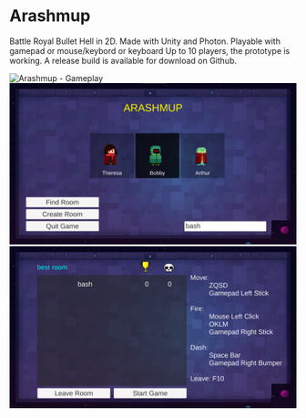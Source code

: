 # Arashmup

Battle Royal Bullet Hell in 2D. Made with Unity and Photon.
Playable with gamepad or mouse/keybord or keyboard
Up to 10 players, the prototype is working. A release build is available for download on Github.

![](Screenshots/arashmup_gameplay.gif "Arashmup - Gameplay")
![](Screenshots/arashmup_menu.png "Arashmup - Menu")
![](Screenshots/arashmup_room.png "Arashmup - Room")